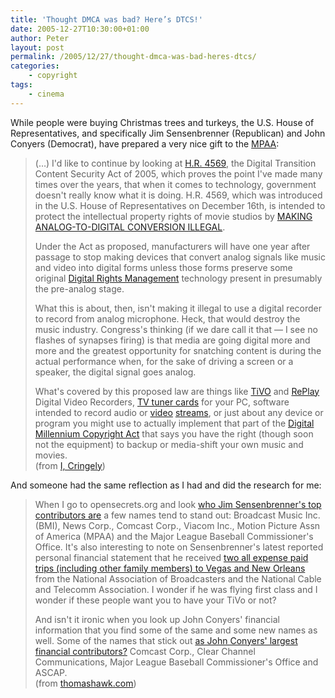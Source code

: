 ```yaml
---
title: 'Thought DMCA was bad? Here’s DTCS!'
date: 2005-12-27T10:30:00+01:00
author: Peter
layout: post
permalink: /2005/12/27/thought-dmca-was-bad-heres-dtcs/
categories:
    - copyright
tags:
    - cinema
---
```

While people were buying Christmas trees and turkeys, the U.S. House of Representatives, and specifically Jim Sensenbrenner (Republican) and John Conyers (Democrat), have prepared a very nice gift to the [MPAA](http://en.wikipedia.org/wiki/MPAA):

> (&#8230;) I'd like to continue by looking at [H.R. 4569](http://www.publicknowledge.org/issues/hr4569), the Digital Transition Content Security Act of 2005, which proves the point I've made many times over the years, that when it comes to technology, government doesn't really know what it is doing. H.R. 4569, which was introduced in the U.S. House of Representatives on December 16th, is intended to protect the intellectual property rights of movie studios by [MAKING ANALOG-TO-DIGITAL CONVERSION ILLEGAL](http://arstechnica.com/news.ars/post/20051218-5797.html).
> 
> Under the Act as proposed, manufacturers will have one year after passage to stop making devices that convert analog signals like music and video into digital forms unless those forms preserve some original [Digital Rights Management](http://en.wikipedia.org/wiki/Digital_rights_management) technology present in presumably the pre-analog stage.
> 
> What this is about, then, isn't making it illegal to use a digital recorder to record from analog microphone. Heck, that would destroy the music industry. Congress's thinking (if we dare call it that &#8212; I see no flashes of synapses firing) is that media are going digital more and more and the greatest opportunity for snatching content is during the actual performance when, for the sake of driving a screen or a speaker, the digital signal goes analog.
> 
> What's covered by this proposed law are things like [TiVO](http://www.tivo.com) and [RePlay](http://www.digitalnetworksna.com/replaytv/) Digital Video Recorders, [TV tuner cards](http://www.ati.com/products/multimedia.html) for your PC, software intended to record audio or [video](http://freevo.sourceforge.net/) [streams](http://www.mythtv.org/), or just about any device or program you might use to actually implement that part of the [Digital Millennium Copyright Act](http://www.gseis.ucla.edu/iclp/dmca1.htm) that says you have the right (though soon not the equipment) to backup or media-shift your own music and movies.  
> (from [I, Cringely](http://www.pbs.org/cringely/pulpit/pulpit20051222.html))

And someone had the same reflection as I had and did the research for me:

> When I go to opensecrets.org and look [who Jim Sensenbrenner's top contributors are](http://www.opensecrets.org/politicians/contrib.asp?CID=N00004291&cycle=2006) a few names tend to stand out: Broadcast Music Inc. (BMI), News Corp., Comcast Corp., Viacom Inc., Motion Picture Assn of America (MPAA) and the Major League Baseball Commissioner's Office. It's also interesting to note on Sensenbrenner's latest reported personal financial statement that he received [two all expense paid trips (including other family members) to Vegas and New Orleans](http://www.opensecrets.org/pfds/pfd2004/N00004291_2004.pdf) from the National Association of Broadcasters and the National Cable and Telecomm Association. I wonder if he was flying first class and I wonder if these people want you to have your TiVo or not?
> 
> And isn't it ironic when you look up John Conyers' financial information that you find some of the same and some new names as well. Some of the names that stick out [as John Conyers' largest financial contributors?](http://www.opensecrets.org/politicians/contrib.asp?CID=N00004029&cycle=2006) Comcast Corp., Clear Channel Communications, Major League Baseball Commissioner's Office and ASCAP.  
> (from [thomashawk.com](http://thomashawk.com/2005/12/jim-sensenbrenner-and-john-conyers.html)) 
